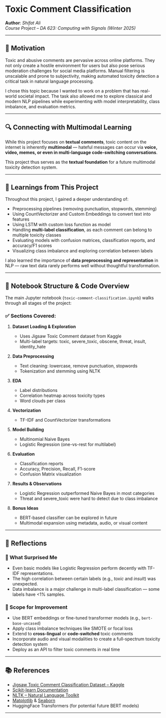 # Toxic Comment Classification
**Author**: *Shifat Ali*  
*Course Project – DA 623: Computing with Signals (Winter 2025)*  

---

## 📌 Motivation

Toxic and abusive comments are pervasive across online platforms. They not only create a hostile environment for users but also pose serious moderation challenges for social media platforms. Manual filtering is unscalable and prone to subjectivity, making automated toxicity detection a critical task in natural language processing.

I chose this topic because I wanted to work on a problem that has real-world societal impact. The task also allowed me to explore classical and modern NLP pipelines while experimenting with model interpretability, class imbalance, and evaluation metrics.

---

## 🔍 Connecting with Multimodal Learning

While this project focuses on **textual comments**, toxic content on the internet is inherently **multimodal** — hateful messages can occur via **voice, video, memes, or even in multi-language code-switching conversations**.

This project thus serves as the **textual foundation** for a future multimodal toxicity detection system.

---

## 📘 Learnings from This Project

Throughout this project, I gained a deeper understanding of:
- Preprocessing pipelines (removing punctuation, stopwords, stemming)
- Using CountVectorizer and Custom Embeddings to convert text into features
- Using LSTM with custom loss function as model
- Handling **multi-label classification**, as each comment can belong to multiple toxicity classes
- Evaluating models with confusion matrices, classification reports, and accuracy/F1 scores
- Visualizing class imbalance and exploring correlation between labels

I also learned the importance of **data preprocessing and representation** in NLP — raw text data rarely performs well without thoughtful transformation.

---

## 🧪 Notebook Structure & Code Overview

The main Jupyter notebook (`toxic-comment-classification.ipynb`) walks through all stages of the project:

### ✅ Sections Covered:

1. **Dataset Loading & Exploration**
   - Uses Jigsaw Toxic Comment dataset from Kaggle
   - Multi-label targets: toxic, severe_toxic, obscene, threat, insult, identity_hate

2. **Data Preprocessing**
   - Text cleaning: lowercase, remove punctuation, stopwords
   - Tokenization and stemming using NLTK

3. **EDA**
   - Label distributions
   - Correlation heatmap across toxicity types
   - Word clouds per class

4. **Vectorization**
   - TF-IDF and CountVectorizer transformations

5. **Model Building**
   - Multinomial Naive Bayes
   - Logistic Regression (one-vs-rest for multilabel)

6. **Evaluation**
   - Classification reports
   - Accuracy, Precision, Recall, F1-score
   - Confusion Matrix visualization

7. **Results & Observations**
   - Logistic Regression outperformed Naive Bayes in most categories
   - Threat and severe_toxic were hard to detect due to class imbalance

8. **Bonus Ideas**
   - BERT-based classifier can be explored in future
   - Multimodal expansion using metadata, audio, or visual content

---

## 🤔 Reflections

### 💭 What Surprised Me
- Even basic models like Logistic Regression perform decently with TF-IDF representations.
- The high correlation between certain labels (e.g., *toxic* and *insult*) was unexpected.
- Data imbalance is a major challenge in multi-label classification — some labels have <1% samples.

### 🚀 Scope for Improvement
- Use BERT embeddings or fine-tuned transformer models (e.g., `bert-base-uncased`)
- Apply class imbalance techniques like SMOTE or focal loss
- Extend to **cross-lingual** or **code-switched** toxic comments
- Incorporate audio and visual modalities to create a full-spectrum toxicity detection system
- Deploy as an API to filter toxic comments in real time

---

## 📚 References

- [Jigsaw Toxic Comment Classification Dataset – Kaggle](https://www.kaggle.com/c/jigsaw-toxic-comment-classification-challenge)
- [Scikit-learn Documentation](https://scikit-learn.org/stable/)
- [NLTK – Natural Language Toolkit](https://www.nltk.org/)
- [Matplotlib](https://matplotlib.org/) & [Seaborn](https://seaborn.pydata.org/)
- HuggingFace Transformers (for potential future BERT models)

---
